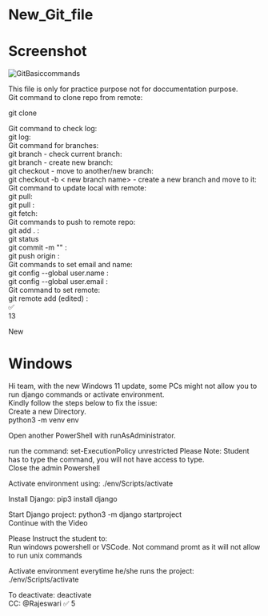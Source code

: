 # New_Git_file

# Screenshot
![GitBasiccommands](https://user-images.githubusercontent.com/106957343/185361665-dccff2e6-dbcb-43db-9934-04091d1e6a6a.png)

This file is only for practice purpose not for doccumentation purpose. <br/>
Git command to clone repo from remote:

git clone <github url> <br/>
  
Git command to check log: <br/>
git log: <br/>
Git command for branches: <br/>
git branch - check current branch: <br/>
git branch <new branch name> - create new branch: <br/>
git checkout <branch name> - move to another/new branch: <br/>
git checkout -b < new branch name> - create a new branch and move to it: <br/>
Git command to update local with remote:  <br/>
git pull: <br/>
git pull <branch name>: <br/>
git fetch: <br/>
Git commands to push to remote repo: <br/>
git add . : <br/>
git status <br/>
git commit -m "<message you want to log>" : <br/>
git push origin <branch name> : <br/>
Git commands to set email and name: <br/>
git config --global user.name <username> : <br/>
git config --global user.email <email> :<br/> 
Git command to set remote:  <br/>
git remote add <github url> (edited)  : <br/>
:white_check_mark: <br/>
13

New



# Windows
  
  
Hi team, with the new Windows 11 update, some PCs might not allow you to run django commands or activate environment. <br/>
Kindly follow the steps below to fix the issue: <br/>
Create a new Directory. <br/>
python3 -m venv env <br/>
  
Open another PowerShell with runAsAdministrator. <br/>
  
run the command: set-ExecutionPolicy unrestricted  Please Note: Student has to type the command, you will not have access to type. <br/>
 Close the admin Powershell
  
Activate environment using: ./env/Scripts/activate <br/>
   
Install Django: pip3 install django <br/>
  
Start Django project: python3 -m django startproject <project-name> <br/>
Continue with the Video
  
Please Instruct the student to: <br/>
Run windows powershell or VSCode. Not command promt as it will not allow to run unix commands<br/>
  
Activate environment everytime he/she runs the project: ./env/Scripts/activate<br/>
  
To deactivate: deactivate<br/>
CC: 
@Rajeswari
:white_check_mark:
5

